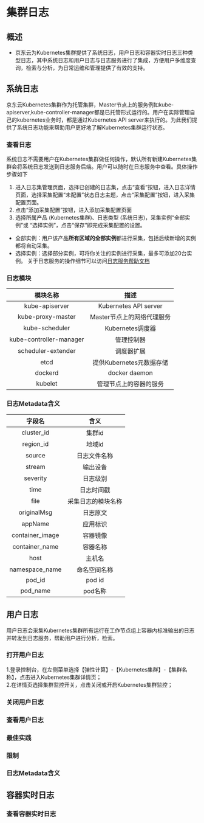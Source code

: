# 集群日志

## 概述
- 京东云为Kubernetes集群提供了系统日志，用户日志和容器实时日志三种类型日志，其中系统日志和用户日志与日志服务进行了集成，方便用户多维度查询，检索与分析，为日常运维和管理提供了有效的支持。

## 系统日志
京东云Kubernetes集群作为托管集群，Master节点上的服务例如kube-apiserver,kube-controller-manager都是已托管形式运行的。用户在实际管理自己的kubernetes业务时，都是通过Kubernetes API server来执行的。为此我们提供了系统日志功能来帮助用户更好地了解Kubernetes集群运行状态。

### 查看日志
系统日志不需要用户在Kubernetes集群做任何操作，默认所有新建Kubernetes集群会将系统日志发送到日志服务后端。用户可以随时在日志服务中查看。具体操作步骤如下
1. 进入日志集管理页面，选择已创建的日志集，点击“查看”按钮，进入日志详情页面，选择采集配置“未配置”状态日志主题，点击“采集配置”按钮，进入采集配置页面。
2. 点击“添加采集配置”按钮，进入添加采集配置页面
3. 选择所属产品 (Kubernetes集群)、日志类型 (系统日志)，采集实例“全部实例”或 “选择实例”，点击“保存”即完成采集配置的设置。
- 全部实例：用户该产品**所有区域的全部实例**都进行采集，包括后续新增的实例都将自动采集。
- 选择实例：选择部分实例，可将你关注的实例进行采集，最多可添加20台实例。
关于日志服务的操作细节可以访问[日志服务帮助文档](../../../../Management/Log-Service/Getting-Started/LogService-Started.md)

### 日志模块

| 模块名称                  | 描述                  | 
| :-------------------:| :-------------------: | 
| kube-apiserver                 | Kubernetes API server                 | 
| kube-proxy-master                 |  Master节点上的网络代理服务                | 
| kube-scheduler                 | Kubernetes调度器                   | 
| kube-controller-manager                   | 管理控制器                  | 
| scheduler-extender                  |  调度器扩展                 | 
| etcd                  | 提供Kubernetes元数据存储                   | 
| dockerd                 | docker daemon                   | 
| kubelet                 | 管理节点上的容器的服务                   | 


### 日志Metadata含义
| 字段名                  | 含义                  | 
| :-------------------:| :-------------------: | 
| cluster_id             | 集群id                  |
| region_id                  | 地域id                  |
| source                  | 日志文件名称                  |
| stream                  | 输出设备                  |
| severity                  | 日志级别                  |
| time                 | 日志时间戳                  |
| file                 | 采集日志的模块名称                  |
| originalMsg                  | 日志原文                  |
| appName                  | 应用标识                  |
| container_image                  | 容器镜像                  |
| container_name                  | 容器名称                  |
| host                  | 主机名                  |
| namespace_name                  | 命名空间名称                  |
| pod_id                  | pod id                  |
| pod_name                  | pod名称                  |



## 用户日志
用户日志会采集Kubernetes集群所有运行在工作节点组上容器内标准输出的日志并转发到日志服务，帮助用户进行分析，检索。

### 打开用户日志

1.登录控制台，在左侧菜单选择【弹性计算】-【Kubernetes集群】-【集群名称】，点击进入Kubernetes集群详情页；  
2.在详情页选择集群监控开关，点击关闭或开启Kubernetes集群监控；  

### 关闭用户日志

### 查看用户日志

### 最佳实践

### 限制

### 日志Metadata含义

## 容器实时日志

### 查看容器实时日志
